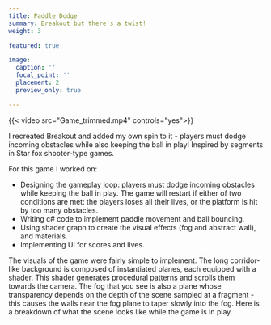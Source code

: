 ```yaml
---
title: Paddle Dodge
summary: Breakout but there's a twist!
weight: 3

featured: true

image:
  caption: ''
  focal_point: ''
  placement: 2
  preview_only: true

---
```

{{< video src="Game_trimmed.mp4" controls="yes">}}

I recreated Breakout and added my own spin to it - players must dodge incoming obstacles while also keeping the ball in play! Inspired by segments in Star fox shooter-type games.

For this game I worked on:
- Designing the gameplay loop: players must dodge incoming obstacles while keeping the ball in play. The game will restart if either of two conditions are met: the players loses all their lives, or the platform is hit by too many obstacles.
- Writing c# code to implement paddle movement and ball bouncing.
- Using shader graph to create the visual effects (fog and abstract wall), and materials.
- Implementing UI for scores and lives.

The visuals of the game were fairly simple to implement. The long corridor-like background is composed of instantiated planes, each equipped with a shader. This shader generates procedural patterns and scrolls them towards the camera. The fog that you see is also a plane whose transparency depends on the depth of the scene sampled at a fragment - this causes the walls near the fog plane to taper slowly into the fog. Here is a breakdown of what the scene looks like while the game is in play.